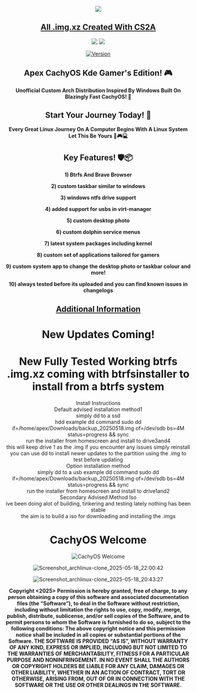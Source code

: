 <p align="center">
<img src="https://i.postimg.cc/JhMRf2RZ/claudemods-03-17-2025.gif">	



<div align="center">

 
##  [All .img.xz Created With CS2A](https://github.com/claudemods/CS2A)

<div align="center">


  <a href="https://archlinux.org/" target="_blank"><img src="https://img.shields.io/badge/OS-Arch-0000FF?style=for-the-badge&logo=linux" /></a>
<a href="https://cachyos.org/" target="_blank"><img src="https://img.shields.io/badge/DISTRO-CachyOS-00FFFF?style=for-the-badge&logo=CachyOS" /></a>

[![Version](https://img.shields.io/github/v/release/claudemods/ApexCKGE?color=FFD700&label=Latest%20Release&style=for-the-badge)](https://github.com/claudemods/ApexCKGE/releases/tag/CKGE-V1.04)


## Apex CachyOS Kde Gamer's Edition! 🎮
**Unofficial Custom Arch Distribution Inspired By Windows Built On Blazingly Fast CachyOS! 🚀**
 
 



## Start Your Journey Today! 🦅 
  **Every Great Linux Journey On A Computer Begins With A Linux System Let This Be Yours 🚀🎮💻**


## Key Features! 🛡️📦 
  **1) Btrfs And Brave Browser**
  
  **2) custom taskbar similar to windows**

  **3) windows ntfs drive support**

  **4) added support for usbs in virt-manager**
  
  **5) custom desktop photo**
 
  **6) custom dolphin service menus**
 
  **7) latest system packages including kernel**
 
  **8) custom set of applications tailored for gamers**
 
  **9) custom system app to change the desktop photo or taskbar colour and more!**
 
  **10) always tested before its uploaded and you can find known issues in changelogs**


##  [Additional Information](https://github.com/claudemods/ApexCKGE/blob/main/AdditionalInformation.md)

<h1>New Updates Coming!</h1>


<h1>New Fully Tested Working btrfs .img.xz coming with btrfsinstaller to install from a btrfs system</h1>

<div align="center">
Install Instructions

<div align="center">
Default advised installation method1
 <div align="center">
simply dd to a ssd
  <div align="center">hdd 
  example dd command sudo dd if=/home/apex/Downloads/backup_20250518.img of=/dev/sdb bs=4M status=progress && sync
  <div align="center">
run the installer from homescreen and install to drive3and4
   <div align="center">
this will keep drive 1 as the .img if you encounter any issues simply reinstall
    <div align="center">
you can use dd to install newer updates to the partition using the .img to test before updating
<div align="center">
Option installation method
 <div align="center">
simply dd to a usb
 example dd command sudo dd if=/home/apex/Downloads/backup_20250518.img of=/dev/sdb bs=4M status=progress && sync
  <div align="center">
run the installer from homescreen and install to drive1and2


<div align="center">
Secondary Advised Method Iso
 <div align="center">
ive been doing alot of building, tinkering and testing lately nothing has been stable
  <div align="center">
the aim is to build a iso for downloading and installing the .imgs





   <h1>CachyOS Welcome</h1>
   
![CachyOS Welcome](https://github.com/user-attachments/assets/eeaf8cf0-5e30-42d0-be12-4c3fe4edc960)



![Screenshot_archlinux-clone_2025-05-18_22:00:42](https://github.com/user-attachments/assets/f2991fb0-48ac-402b-86a5-61b32611624c)



![Screenshot_archlinux-clone_2025-05-18_20:43:27](https://github.com/user-attachments/assets/9c9160f3-4df9-4313-9d01-7b019ac15f2f)





<strong> Copyright <2025> <claudemods> Permission is hereby granted, free of charge, to any person obtaining a copy of this software and associated documentation files (the “Software”), to deal in the Software without restriction, including without limitation the rights to use, copy, modify, merge, publish, distribute, sublicense, and/or sell copies of the Software, and to permit persons to whom the Software is furnished to do so, subject to the following conditions: The above copyright notice and this permission notice shall be included in all copies or substantial portions of the Software. THE SOFTWARE IS PROVIDED “AS IS”, WITHOUT WARRANTY OF ANY KIND, EXPRESS OR IMPLIED, INCLUDING BUT NOT LIMITED TO THE WARRANTIES OF MERCHANTABILITY, FITNESS FOR A PARTICULAR PURPOSE AND NONINFRINGEMENT. IN NO EVENT SHALL THE AUTHORS OR COPYRIGHT HOLDERS BE LIABLE FOR ANY CLAIM, DAMAGES OR OTHER LIABILITY, WHETHER IN AN ACTION OF CONTRACT, TORT OR OTHERWISE, ARISING FROM, OUT OF OR IN CONNECTION WITH THE SOFTWARE OR THE USE OR OTHER DEALINGS IN THE SOFTWARE. <strong>
</div>

